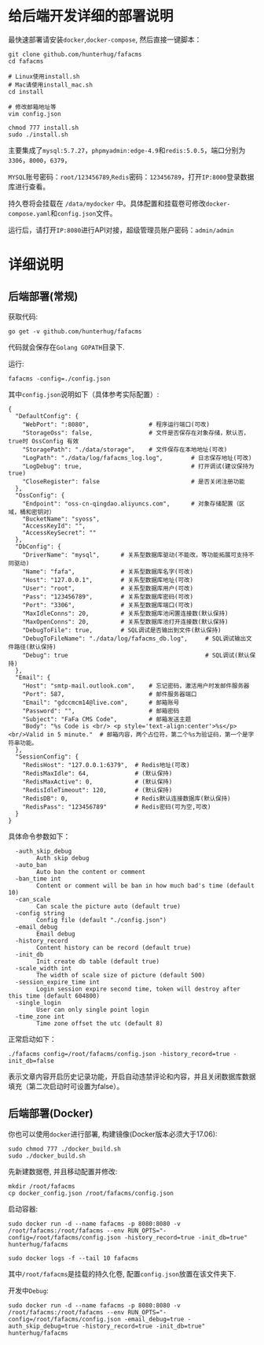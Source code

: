 # 给后端开发详细的部署说明

最快速部署请安装`docker`,`docker-compose`, 然后直接一键脚本：

```
git clone github.com/hunterhug/fafacms
cd fafacms

# Linux使用install.sh
# Mac请使用install_mac.sh
cd install

# 修改邮箱地址等
vim config.json

chmod 777 install.sh
sudo ./install.sh
```

主要集成了`mysql:5.7.27`，`phpmyadmin:edge-4.9`和`redis:5.0.5`，端口分别为`3306`，`8000`，`6379`，

`MYSQL`账号密码：`root/123456789`,`Redis`密码：`123456789`，打开`IP:8000`登录数据库进行查看。

持久卷将会挂载在 `/data/mydocker` 中。具体配置和挂载卷可修改`docker-compose.yaml`和`config.json`文件。

运行后，请打开`IP:8080`进行API对接，超级管理员账户密码：`admin/admin`

# 详细说明

## 后端部署(常规)

获取代码:

```
go get -v github.com/hunterhug/fafacms
```

代码就会保存在`Golang GOPATH`目录下.

运行:

```
fafacms -config=./config.json
```

其中`config.json`说明如下（具体参考实际配置）:

```
{
  "DefaultConfig": {
    "WebPort": ":8080",                 # 程序运行端口(可改)
    "StorageOss": false,                # 文件是否保存在对象存储，默认否，true时 OssConfig 有效
    "StoragePath": "./data/storage",    # 文件保存在本地地址(可改)
    "LogPath": "./data/log/fafacms_log.log",        # 日志保存地址(可改)
    "LogDebug": true,   					        # 打开调试(建议保持为true)
    "CloseRegister": false                          # 是否关闭注册功能
  },
  "OssConfig": {
    "Endpoint": "oss-cn-qingdao.aliyuncs.com",      # 对象存储配置（区域，桶和密钥对）
    "BucketName": "syoss",
    "AccessKeyId": "",
    "AccessKeySecret": ""
  },
  "DbConfig": {
    "DriverName": "mysql",      # 关系型数据库驱动(不能改，等功能拓展可支持不同驱动)
    "Name": "fafa",             # 关系型数据库名字(可改)
    "Host": "127.0.0.1",        # 关系型数据库地址(可改)
    "User": "root",             # 关系型数据库用户(可改)
    "Pass": "123456789",        # 关系型数据库密码(可改)
    "Port": "3306",             # 关系型数据库端口(可改)
    "MaxIdleConns": 20,         # 关系型数据库池闲置连接数(默认保持)
    "MaxOpenConns": 20,         # 关系型数据库池打开连接数(默认保持)
    "DebugToFile": true,        # SQL调试是否输出到文件(默认保持)
    "DebugToFileName": "./data/log/fafacms_db.log",     # SQL调试输出文件路径(默认保持)
    "Debug": true                                       # SQL调试(默认保持)
  },
  "Email": {
    "Host": "smtp-mail.outlook.com",    # 忘记密码，激活用户时发邮件服务器
    "Port": 587,                        # 邮件服务器端口
    "Email": "gdccmcm14@live.com",      # 邮箱账号
    "Password": "",                     # 邮箱密码
    "Subject": "FaFa CMS Code",         # 邮箱发送主题
    "Body": "%s Code is <br/> <p style='text-align:center'>%s</p> <br/>Valid in 5 minute."  # 邮箱内容，两个占位符，第二个%s为验证码，第一个是字符串功能。
  },
  "SessionConfig": {
    "RedisHost": "127.0.0.1:6379",  # Redis地址(可改)
    "RedisMaxIdle": 64,             # (默认保持)
    "RedisMaxActive": 0,            # (默认保持)
    "RedisIdleTimeout": 120,        # (默认保持)
    "RedisDB": 0,                   # Redis默认连接数据库(默认保持)
    "RedisPass": "123456789"        # Redis密码(可为空,可改)
  }
}
```

具体命令参数如下：

```
  -auth_skip_debug
        Auth skip debug
  -auto_ban
        Auto ban the content or comment
  -ban_time int
        Content or comment will be ban in how much bad's time (default 10)
  -can_scale
        Can scale the picture auto (default true)
  -config string
        Config file (default "./config.json")
  -email_debug
        Email debug
  -history_record
        Content history can be record (default true)
  -init_db
        Init create db table (default true)
  -scale_width int
        The width of scale size of picture (default 500)
  -session_expire_time int
        Login session expire second time, token will destroy after this time (default 604800)
  -single_login
        User can only single point login
  -time_zone int
        Time zone offset the utc (default 8)
```

正常启动如下：

```
./fafacms config=/root/fafacms/config.json -history_record=true -init_db=false
```

表示文章内容开启历史记录功能，开启自动违禁评论和内容，并且关闭数据库数据填充（第二次启动时可设置为false）。

## 后端部署(Docker)

你也可以使用`docker`进行部署, 构建镜像(Docker版本必须大于17.06):

```
sudo chmod 777 ./docker_build.sh
sudo ./docker_build.sh
````

先新建数据卷, 并且移动配置并修改:

```
mkdir /root/fafacms
cp docker_config.json /root/fafacms/config.json
```

启动容器:

```
sudo docker run -d --name fafacms -p 8080:8080 -v /root/fafacms:/root/fafacms --env RUN_OPTS="-config=/root/fafacms/config.json -history_record=true -init_db=true" hunterhug/fafacms

sudo docker logs -f --tail 10 fafacms
```

其中`/root/fafacms`是挂载的持久化卷, 配置`config.json`放置在该文件夹下.

开发中`Debug`:

```
sudo docker run -d --name fafacms -p 8080:8080 -v /root/fafacms:/root/fafacms --env RUN_OPTS="-config=/root/fafacms/config.json -email_debug=true -auth_skip_debug=true -history_record=true -init_db=true" hunterhug/fafacms
```
